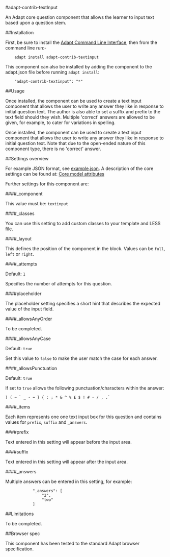 #adapt-contrib-textInput

An Adapt core question component that allows the learner to input text based upon a question stem.

##Installation

First, be sure to install the [Adapt Command Line Interface](https://github.com/cajones/adapt-cli), then from the command line run:-

        adapt install adapt-contrib-textinput

This component can also be installed by adding the component to the adapt.json file before running `adapt install`:
 
        "adapt-contrib-textinput": "*"

##Usage

Once installed, the component can be used to create a text input component that allows the user to write any answer they like in response to initial question text. The author is also able to set a suffix and prefix to the text field should they wish. Multiple 'correct' answers are allowed to be given, for example, to cater for variations in spelling.

Once installed, the component can be used to create a text input component that allows the user to write any answer they like in response to initial question text. Note that due to the open-ended nature of this component type, there is no 'correct' answer.

##Settings overview

For example JSON format, see [example.json](https://github.com/adaptlearning/adapt-contrib-textInput/blob/master/example.json). A description of the core settings can be found at: [Core model attributes](https://github.com/adaptlearning/adapt_framework/wiki/Core-model-attributes)

Further settings for this component are:

####_component

This value must be: `textinput`

####_classes

You can use this setting to add custom classes to your template and LESS file.

####_layout

This defines the position of the component in the block. Values can be `full`, `left` or `right`. 

####_attempts

Default: `1`

Specifies the number of attempts for this question.

####placeholder

The placeholder setting specifies a short hint that describes the expected value of the input field.

####_allowsAnyOrder

To be completed.

####_allowsAnyCase

Default: `true`

Set this value to `false` to make the user match the case for each answer.

####_allowsPunctuation

Default: `true`

If set to `true` allows the following punctuation/characters within the answer:

```
) ( ~ ` _ - = } { : ; * & ^ % £ $ ! # - / , .`
```

####_items

Each item represents one one text input box for this question and contains values for `prefix`, `suffix` and `_answers`.

####prefix

Text entered in this setting will appear before the input area.

####suffix

Text entered in this setting will appear after the input area.

####_answers

Multiple answers can be entered in this setting, for example:

```
            "_answers": [
                "2",
                "two"
            ]
```

##Limitations
 
To be completed.

##Browser spec

This component has been tested to the standard Adapt browser specification.